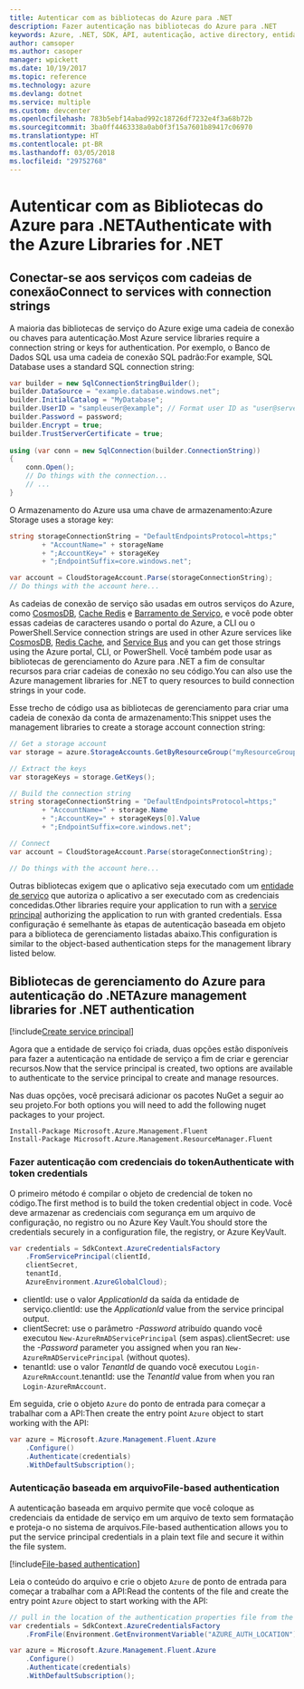 ```yaml
---
title: Autenticar com as bibliotecas do Azure para .NET
description: Fazer autenticação nas bibliotecas do Azure para .NET
keywords: Azure, .NET, SDK, API, autenticação, active directory, entidade de serviço
author: camsoper
ms.author: casoper
manager: wpickett
ms.date: 10/19/2017
ms.topic: reference
ms.technology: azure
ms.devlang: dotnet
ms.service: multiple
ms.custom: devcenter
ms.openlocfilehash: 783b5ebf14abad992c18726df7232e4f3a68b72b
ms.sourcegitcommit: 3ba0ff4463338a0ab0f3f15a7601b89417c06970
ms.translationtype: HT
ms.contentlocale: pt-BR
ms.lasthandoff: 03/05/2018
ms.locfileid: "29752768"
---
```

# <a name="authenticate-with-the-azure-libraries-for-net"></a><span data-ttu-id="8c98e-104">Autenticar com as Bibliotecas do Azure para .NET</span><span class="sxs-lookup"><span data-stu-id="8c98e-104">Authenticate with the Azure Libraries for .NET</span></span>

## <a name="connect-to-services-with-connection-strings"></a><span data-ttu-id="8c98e-105">Conectar-se aos serviços com cadeias de conexão</span><span class="sxs-lookup"><span data-stu-id="8c98e-105">Connect to services with connection strings</span></span>

<span data-ttu-id="8c98e-106">A maioria das bibliotecas de serviço do Azure exige uma cadeia de conexão ou chaves para autenticação.</span><span class="sxs-lookup"><span data-stu-id="8c98e-106">Most Azure service libraries require a connection string or keys for authentication.</span></span> <span data-ttu-id="8c98e-107">Por exemplo, o Banco de Dados SQL usa uma cadeia de conexão SQL padrão:</span><span class="sxs-lookup"><span data-stu-id="8c98e-107">For example, SQL Database uses a standard SQL connection string:</span></span>

```csharp
var builder = new SqlConnectionStringBuilder();
builder.DataSource = "example.database.windows.net";
builder.InitialCatalog = "MyDatabase";
builder.UserID = "sampleuser@example"; // Format user ID as "user@server"
builder.Password = password;
builder.Encrypt = true;
builder.TrustServerCertificate = true;
                
using (var conn = new SqlConnection(builder.ConnectionString))
{
    conn.Open();
    // Do things with the connection...
    // ...
}
```

<span data-ttu-id="8c98e-108">O Armazenamento do Azure usa uma chave de armazenamento:</span><span class="sxs-lookup"><span data-stu-id="8c98e-108">Azure Storage uses a storage key:</span></span>

```csharp
string storageConnectionString = "DefaultEndpointsProtocol=https;"
        + "AccountName=" + storageName
        + ";AccountKey=" + storageKey
        + ";EndpointSuffix=core.windows.net";

var account = CloudStorageAccount.Parse(storageConnectionString);
// Do things with the account here...
```

<span data-ttu-id="8c98e-109">As cadeias de conexão de serviço são usadas em outros serviços do Azure, como [CosmosDB](/azure/documentdb/documentdb-dotnet-application#a-nametoc395637769astep-5-wiring-up-azure-cosmos-db), [Cache Redis](/azure/redis-cache/cache-dotnet-how-to-use-azure-redis-cache) e [Barramento de Serviço](/azure/service-bus-messaging/service-bus-dotnet-get-started-with-queues), e você pode obter essas cadeias de caracteres usando o portal do Azure, a CLI ou o PowerShell.</span><span class="sxs-lookup"><span data-stu-id="8c98e-109">Service connection strings are used in other Azure services like [CosmosDB](/azure/documentdb/documentdb-dotnet-application#a-nametoc395637769astep-5-wiring-up-azure-cosmos-db), [Redis Cache](/azure/redis-cache/cache-dotnet-how-to-use-azure-redis-cache), and [Service Bus](/azure/service-bus-messaging/service-bus-dotnet-get-started-with-queues) and you can get those strings using the Azure portal, CLI, or PowerShell.</span></span>  <span data-ttu-id="8c98e-110">Você também pode usar as bibliotecas de gerenciamento do Azure para .NET a fim de consultar recursos para criar cadeias de conexão no seu código.</span><span class="sxs-lookup"><span data-stu-id="8c98e-110">You can also use the Azure management libraries for .NET to query resources to build connection strings in your code.</span></span> 

<span data-ttu-id="8c98e-111">Esse trecho de código usa as bibliotecas de gerenciamento para criar uma cadeia de conexão da conta de armazenamento:</span><span class="sxs-lookup"><span data-stu-id="8c98e-111">This snippet uses the management libraries to create a storage account connection string:</span></span>

```csharp
// Get a storage account
var storage = azure.StorageAccounts.GetByResourceGroup("myResourceGroup", "myStorageAccount");

// Extract the keys
var storageKeys = storage.GetKeys();

// Build the connection string
string storageConnectionString = "DefaultEndpointsProtocol=https;"
        + "AccountName=" + storage.Name
        + ";AccountKey=" + storageKeys[0].Value
        + ";EndpointSuffix=core.windows.net";

// Connect
var account = CloudStorageAccount.Parse(storageConnectionString);

// Do things with the account here...
```

<span data-ttu-id="8c98e-112">Outras bibliotecas exigem que o aplicativo seja executado com um [entidade de serviço](https://docs.microsoft.com/azure/active-directory/develop/active-directory-application-objects) que autoriza o aplicativo a ser executado com as credenciais concedidas.</span><span class="sxs-lookup"><span data-stu-id="8c98e-112">Other libraries require your application to run with a [service principal](https://docs.microsoft.com/azure/active-directory/develop/active-directory-application-objects) authorizing the application to run with granted credentials.</span></span> <span data-ttu-id="8c98e-113">Essa configuração é semelhante às etapas de autenticação baseada em objeto para a biblioteca de gerenciamento listadas abaixo.</span><span class="sxs-lookup"><span data-stu-id="8c98e-113">This configuration is similar to the object-based authentication steps for the management library listed below.</span></span>

## <a name="mgmt-auth"></a><span data-ttu-id="8c98e-114">Bibliotecas de gerenciamento do Azure para autenticação do .NET</span><span class="sxs-lookup"><span data-stu-id="8c98e-114">Azure management libraries for .NET authentication</span></span>

[!include[Create service principal](includes/create-sp.md)]

<span data-ttu-id="8c98e-115">Agora que a entidade de serviço foi criada, duas opções estão disponíveis para fazer a autenticação na entidade de serviço a fim de criar e gerenciar recursos.</span><span class="sxs-lookup"><span data-stu-id="8c98e-115">Now that the service principal is created, two options are available to authenticate to the service principal to create and manage resources.</span></span>

<span data-ttu-id="8c98e-116">Nas duas opções, você precisará adicionar os pacotes NuGet a seguir ao seu projeto.</span><span class="sxs-lookup"><span data-stu-id="8c98e-116">For both options you will need to add the following nuget packages to your project.</span></span>

```
Install-Package Microsoft.Azure.Management.Fluent
Install-Package Microsoft.Azure.Management.ResourceManager.Fluent
```

### <a name="authenticate-with-token-credentials"></a><span data-ttu-id="8c98e-117">Fazer autenticação com credenciais do token</span><span class="sxs-lookup"><span data-stu-id="8c98e-117">Authenticate with token credentials</span></span>

<span data-ttu-id="8c98e-118">O primeiro método é compilar o objeto de credencial de token no código.</span><span class="sxs-lookup"><span data-stu-id="8c98e-118">The first method is to build the token credential object in code.</span></span>  <span data-ttu-id="8c98e-119">Você deve armazenar as credenciais com segurança em um arquivo de configuração, no registro ou no Azure Key Vault.</span><span class="sxs-lookup"><span data-stu-id="8c98e-119">You should store the credentials securely in a configuration file, the registry, or Azure KeyVault.</span></span>

```csharp
var credentials = SdkContext.AzureCredentialsFactory
    .FromServicePrincipal(clientId,
    clientSecret,
    tenantId, 
    AzureEnvironment.AzureGlobalCloud);
```

- <span data-ttu-id="8c98e-120">clientId: use o valor *ApplicationId* da saída da entidade de serviço.</span><span class="sxs-lookup"><span data-stu-id="8c98e-120">clientId: use the *ApplicationId* value from the service principal output.</span></span>
- <span data-ttu-id="8c98e-121">clientSecret: use o parâmetro *-Password* atribuído quando você executou `New-AzureRmADServicePrincipal` (sem aspas).</span><span class="sxs-lookup"><span data-stu-id="8c98e-121">clientSecret: use the *-Password* parameter you assigned when you ran `New-AzureRmADServicePrincipal` (without quotes).</span></span>
- <span data-ttu-id="8c98e-122">tenantId: use o valor *TenantId* de quando você executou `Login-AzureRmAccount`.</span><span class="sxs-lookup"><span data-stu-id="8c98e-122">tenantId: use the *TenantId* value from when you ran `Login-AzureRmAccount`.</span></span>

<span data-ttu-id="8c98e-123">Em seguida, crie o objeto `Azure` do ponto de entrada para começar a trabalhar com a API:</span><span class="sxs-lookup"><span data-stu-id="8c98e-123">Then create the entry point `Azure` object to start working with the API:</span></span>

```csharp
var azure = Microsoft.Azure.Management.Fluent.Azure
    .Configure()
    .Authenticate(credentials)
    .WithDefaultSubscription();
```

### <a name="mgmt-file"></a><span data-ttu-id="8c98e-124">Autenticação baseada em arquivo</span><span class="sxs-lookup"><span data-stu-id="8c98e-124">File-based authentication</span></span>

<span data-ttu-id="8c98e-125">A autenticação baseada em arquivo permite que você coloque as credenciais da entidade de serviço em um arquivo de texto sem formatação e proteja-o no sistema de arquivos.</span><span class="sxs-lookup"><span data-stu-id="8c98e-125">File-based authentication allows you to put the service principal credentials in a plain text file and secure it within the file system.</span></span>

[!include[File-based authentication](includes/file-based-auth.md)]

<span data-ttu-id="8c98e-126">Leia o conteúdo do arquivo e crie o objeto `Azure` de ponto de entrada para começar a trabalhar com a API:</span><span class="sxs-lookup"><span data-stu-id="8c98e-126">Read the contents of the file and create the entry point `Azure` object to start working with the API:</span></span>

```csharp
// pull in the location of the authentication properties file from the environment 
var credentials = SdkContext.AzureCredentialsFactory
    .FromFile(Environment.GetEnvironmentVariable("AZURE_AUTH_LOCATION"));

var azure = Microsoft.Azure.Management.Fluent.Azure
    .Configure()
    .Authenticate(credentials)
    .WithDefaultSubscription();
```
